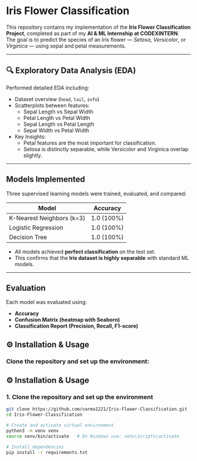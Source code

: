 # Iris Flower Classification

This repository contains my implementation of the **Iris Flower Classification Project**, completed as part of my **AI & ML Internship at CODEXINTERN**.  
The goal is to predict the species of an Iris flower — *Setosa*, *Versicolor*, or *Virginica* — using sepal and petal measurements.


---

## 🔍 Exploratory Data Analysis (EDA)

Performed detailed EDA including:

- Dataset overview (`head`, `tail`, `info`)  
- Scatterplots between features:  
  - Sepal Length vs Sepal Width  
  - Petal Length vs Petal Width  
  - Sepal Length vs Petal Length  
  - Sepal Width vs Petal Width  
- Key Insights:  
  - Petal features are the most important for classification.  
  - Setosa is distinctly separable, while Versicolor and Virginica overlap slightly.  

---

## Models Implemented

Three supervised learning models were trained, evaluated, and compared:

| Model                  | Accuracy |
|-------------------------|----------|
| K-Nearest Neighbors (k=3) | 1.0 (100%) |
| Logistic Regression     | 1.0 (100%) |
| Decision Tree           | 1.0 (100%) |

- All models achieved **perfect classification** on the test set.  
- This confirms that the **Iris dataset is highly separable** with standard ML models.  

---

## Evaluation

Each model was evaluated using:

- **Accuracy**  
- **Confusion Matrix (heatmap with Seaborn)**  
- **Classification Report (Precision, Recall, F1-score)**

## ⚙️ Installation & Usage

### Clone the repository and set up the environment:

## ⚙️ Installation & Usage

### 1. Clone the repository and set up the environment
```bash
git clone https://github.com/varma1221/Iris-Flower-Classification.git
cd Iris-Flower-Classification

# Create and activate virtual environment
python3 -m venv venv
source venv/bin/activate   # On Windows use: venv\Scripts\activate

# Install dependencies
pip install -r requirements.txt




